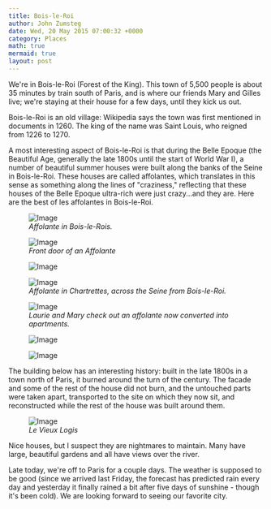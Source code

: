 ```yaml
---
title: Bois-le-Roi
author: John Zumsteg
date: Wed, 20 May 2015 07:00:32 +0000
category: Places
math: true
mermaid: true
layout: post
---
```

We're in Bois-le-Roi (Forest of the King). This town of 5,500 people is about 35 minutes by train south of Paris, and is where our friends Mary and Gilles live; we're staying at their house for a few days, until they kick us out.

Bois-le-Roi is an old village: Wikipedia says the town was first mentioned in documents in 1260. The king of the name was Saint Louis, who reigned from 1226 to 1270.

A most interesting aspect of Bois-le-Roi is that during the Belle Epoque (the Beautiful Age, generally the late 1800s until the start of World War I), a number of beautiful summer houses were built along the banks of the Seine in Bois-le-Roi. These houses are called affolantes, which translates in this sense as something along the lines of "craziness," reflecting that these houses of the Belle Epoque ultra-rich were just crazy...and they are. Here are the best of les affolantes in Bois-le-Roi.

<figure>
	<img class = "landscape" src="{{"/assets/images/2015/05/DSC04648.jpg" | prepend: site.baseurl  }}" alt="Image" />
	<figcaption><em>Affolante in Bois-le-Rois.</em></figcaption>
</figure>



<figure>	<img class = "portrait" src="{{"/assets/images/2015/05/DSC04651.jpg" | prepend: site.baseurl  }}" alt="Image" />
	<figcaption><em>Front door of an Affolante</em></figcaption>
</figure>



<figure>
	<img class = "landscape" src="{{"/assets/images/2015/05/DSC04652-300x225.jpg" | prepend: site.baseurl  }}" alt="Image" />
	<figcaption></figcaption>
</figure>



<figure>	<img class = "portrait" src="{{"/assets/images/2015/05/DSC04658.jpg" | prepend: site.baseurl  }}" alt="Image" />
	<figcaption><em>Affolante in Chartrettes, across the Seine from Bois-le-Roi.</em></figcaption>
</figure>



<figure>
	<img class = "landscape" src="{{"/assets/images/2015/05/DSC04659.jpg" | prepend: site.baseurl  }}" alt="Image" />
	<figcaption><em>Laurie and Mary check out an affolante now converted into apartments.</em></figcaption>
</figure>



<figure>
	<img class = "landscape" src="{{"/assets/images/2015/05/DSC04662-225x300.jpg" | prepend: site.baseurl  }}" alt="Image" />
	<figcaption></figcaption>
</figure>



<figure>
	<img class = "landscape" src="{{"/assets/images/2015/05/DSC04663-300x210.jpg" | prepend: site.baseurl  }}" alt="Image" />
	<figcaption></figcaption>
</figure>



The building below has an interesting history: built in the late 1800s in a town north of Paris, it burned around the turn of the century. The facade and some of the rest of the house did not burn, and the untouched parts were taken apart, transported to the site on which they now sit, and reconstructed while the rest of the house was built around them.

<figure>
	<img class = "landscape" src="{{"/assets/images/2015/05/DSC04677.jpg" | prepend: site.baseurl  }}" alt="Image" />
	<figcaption><em>Le Vieux Logis</em></figcaption>
</figure>



Nice houses, but I suspect they are nightmares to maintain. Many have large, beautiful gardens and all have views over the river.

Late today, we're off to Paris for a couple days. The weather is supposed to be good (since we arrived last Friday, the forecast has predicted rain every day and yesterday it finally rained a bit after five days of sunshine - though it's been cold). We are looking forward to seeing our favorite city.
